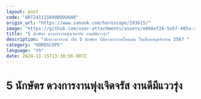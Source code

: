 ```yaml
---
layout: post
code: "ART2411150908DOU6AR"
origin_url: "https://www.sanook.com/horoscope/293615/"
image: "https://github.com/user-attachments/assets/e866ef26-5e5f-405a-a499-24c3365d9427"
title: "5 นักษัตร ดวงการงานพุ่งเจิดจรัส งานดีมีแววรุ่ง"
description: "เช็กดวงการงาน เปิด 5 นักษัตร ที่มีดวงการงานโดดเด่น ในเดือนพฤศจิกายน 2567 "
category: "HOROSCOPE"
language: "th"
date: 2024-11-15T13:30:56.807Z
---
```


# 5 นักษัตร ดวงการงานพุ่งเจิดจรัส งานดีมีแววรุ่ง